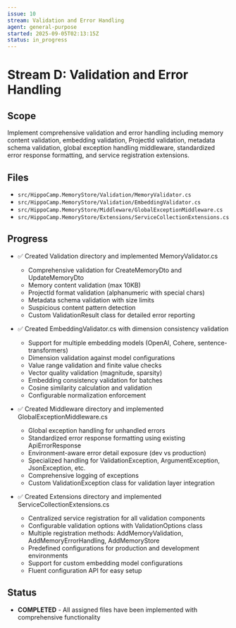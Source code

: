 ```yaml
---
issue: 10
stream: Validation and Error Handling
agent: general-purpose
started: 2025-09-05T02:13:15Z
status: in_progress
---
```


# Stream D: Validation and Error Handling

## Scope
Implement comprehensive validation and error handling including memory content validation, embedding validation, ProjectId validation, metadata schema validation, global exception handling middleware, standardized error response formatting, and service registration extensions.

## Files
- `src/HippoCamp.MemoryStore/Validation/MemoryValidator.cs`
- `src/HippoCamp.MemoryStore/Validation/EmbeddingValidator.cs`
- `src/HippoCamp.MemoryStore/Middleware/GlobalExceptionMiddleware.cs`
- `src/HippoCamp.MemoryStore/Extensions/ServiceCollectionExtensions.cs`

## Progress
- ✅ Created Validation directory and implemented MemoryValidator.cs
  - Comprehensive validation for CreateMemoryDto and UpdateMemoryDto
  - Memory content validation (max 10KB)
  - ProjectId format validation (alphanumeric with special chars)
  - Metadata schema validation with size limits
  - Suspicious content pattern detection
  - Custom ValidationResult class for detailed error reporting

- ✅ Created EmbeddingValidator.cs with dimension consistency validation
  - Support for multiple embedding models (OpenAI, Cohere, sentence-transformers)
  - Dimension validation against model configurations
  - Value range validation and finite value checks
  - Vector quality validation (magnitude, sparsity)
  - Embedding consistency validation for batches
  - Cosine similarity calculation and validation
  - Configurable normalization enforcement

- ✅ Created Middleware directory and implemented GlobalExceptionMiddleware.cs
  - Global exception handling for unhandled errors
  - Standardized error response formatting using existing ApiErrorResponse
  - Environment-aware error detail exposure (dev vs production)
  - Specialized handling for ValidationException, ArgumentException, JsonException, etc.
  - Comprehensive logging of exceptions
  - Custom ValidationException class for validation layer integration

- ✅ Created Extensions directory and implemented ServiceCollectionExtensions.cs
  - Centralized service registration for all validation components
  - Configurable validation options with ValidationOptions class
  - Multiple registration methods: AddMemoryValidation, AddMemoryErrorHandling, AddMemoryStore
  - Predefined configurations for production and development environments
  - Support for custom embedding model configurations
  - Fluent configuration API for easy setup

## Status
- **COMPLETED** - All assigned files have been implemented with comprehensive functionality